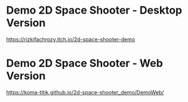 # Demo 2D Space Shooter - Desktop Version
https://rizkifachrozy.itch.io/2d-space-shooter-demo

# Demo 2D Space Shooter - Web Version
https://koma-titik.github.io/2d-space-shooter_demo/DemoWeb/
